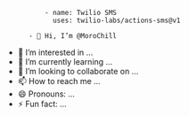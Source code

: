               - name: Twilio SMS
                uses: twilio-labs/actions-sms@v1
            
          - 👋 Hi, I’m @MoroChill
- 👀 I’m interested in ...
- 🌱 I’m currently learning ...
- 💞️ I’m looking to collaborate on ...
- 📫 How to reach me ...
- 😄 Pronouns: ...
- ⚡ Fun fact: ...

<!---
MoroChill/MoroChill is a ✨ special ✨ repository because its `README.md` (this file) appears on your GitHub profile.
You can click the Preview link to take a look at your changes.
--->
